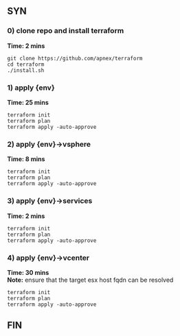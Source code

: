 ## SYN

### 0) clone repo and install terraform
**Time: 2 mins**
```
git clone https://github.com/apnex/terraform
cd terraform
./install.sh
```

### 1) apply {env}
**Time: 25 mins**
```
terraform init
terraform plan
terraform apply -auto-approve
```

### 2) apply {env}->vsphere
**Time: 8 mins**
```
terraform init
terraform plan
terraform apply -auto-approve
```

### 3) apply {env}->services
**Time: 2 mins**
```
terraform init
terraform plan
terraform apply -auto-approve
```

### 4) apply {env}->vcenter
**Time: 30 mins**  
**Note:** ensure that the target esx host fqdn can be resolved
```
terraform init
terraform plan
terraform apply -auto-approve
```

## FIN
